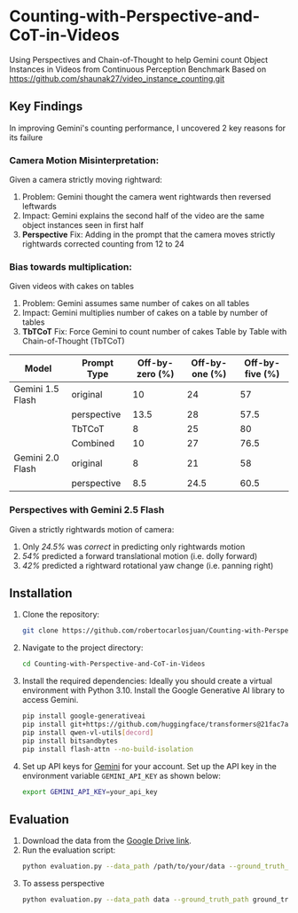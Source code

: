 # Counting-with-Perspective-and-CoT-in-Videos
Using Perspectives and Chain-of-Thought to help Gemini count Object Instances in Videos from Continuous Perception Benchmark
Based on https://github.com/shaunak27/video_instance_counting.git

## Key Findings

In improving Gemini's counting performance, I uncovered 2 key reasons for its failure   
### Camera Motion Misinterpretation:  
Given a camera strictly moving rightward:  
1. Problem: Gemini thought the camera went rightwards then reversed leftwards  
2. Impact: Gemini explains the second half of the video are the same object instances seen in first half  
3. **Perspective** Fix: Adding in the prompt that the camera moves strictly rightwards corrected counting from 12 to 24  
### Bias towards multiplication:  
Given videos with cakes on tables  
1. Problem: Gemini assumes same number of cakes on all tables
2. Impact: Gemini multiplies number of cakes on a table by number of tables  
3. **TbTCoT** Fix: Force Gemini to count number of cakes Table by Table with Chain-of-Thought (TbTCoT)

   

| Model             | Prompt Type          | Off-by-zero (%) | Off-by-one (%) | Off-by-five (%) |
|-------------------|----------------------|----------|-----|------|
| Gemini 1.5 Flash  | original             | 10        | 24   | 57    |
|                   | perspective          | 13.5        | 28   | 57.5    |
|                   | TbTCoT             | 8        | 25   | 80    |
|                   | Combined | 10        | 27   | 76.5    |
| Gemini 2.0 Flash  | original             | 8        | 21   | 58     |
|                   | perspective          | 8.5        | 24.5   | 60.5    |

### Perspectives with Gemini 2.5 Flash
Given a strictly rightwards motion of camera:
1. Only _24.5%_ was _correct_ in predicting only rightwards motion
2. _54%_ predicted a forward translational motion (i.e. dolly forward)
3. _42%_ predicted a rightward rotational yaw change (i.e. panning right)

## Installation

1. Clone the repository:
    ```sh
    git clone https://github.com/robertocarlosjuan/Counting-with-Perspective-and-CoT-in-Videos.git
    ```
2. Navigate to the project directory:
    ```sh
    cd Counting-with-Perspective-and-CoT-in-Videos
    ```
3. Install the required dependencies:
    Ideally you should create a virtual environment with Python 3.10. Install the Google Generative AI library to access Gemini.
    ```sh
    pip install google-generativeai
    pip install git+https://github.com/huggingface/transformers@21fac7abba2a37fae86106f87fcf9974fd1e3830 accelerate
    pip install qwen-vl-utils[decord]
    pip install bitsandbytes
    pip install flash-attn --no-build-isolation
    ```
4. Set up API keys for [Gemini](https://ai.google.dev) for your account. Set up the API key in the environment variable `GEMINI_API_KEY` as shown below:
    ```sh
    export GEMINI_API_KEY=your_api_key
    ```
## Evaluation

1. Download the data from the [Google Drive link](https://drive.google.com/drive/u/2/folders/1gvX3JOXd06CMdCSMJGhwoCgWs5wK-nXb).
2. Run the evaluation script:
    ```sh
    python evaluation.py --data_path /path/to/your/data --ground_truth_path /path/to/your/ground_truth_file --output_file /path/to/output --prompt_type [original|perspective|one_shot|one_shot_perspective] --model [gemini|qwen]
    ```
3. To assess perspective
    ```sh
    python evaluation.py --data_path data --ground_truth_path ground_truth --output_folder results --prompt_type structured_perspective --model "gemini-2.5-flash-preview-04-17"
    ```
